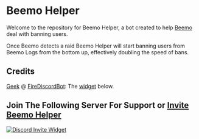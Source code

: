 # Beemo Helper

Welcome to the repository for Beemo Helper, a bot created to help [Beemo](https://beemo.gg) deal with banning users.

Once Beemo detects a raid Beemo Helper will start banning users from Beemo Logs from the bottom up, effectively doubling the speed of bans.

## Credits

[Geek](https://github.com/GamingGeek) @ [FireDiscordBot](https://github.com/): The [widget](https://inv.wtf) below.

## Join The Following Server For Support or [**Invite Beemo Helper**](https://discord.com/api/oauth2/authorize?client_id=769772015447703592&permissions=52228&redirect_uri=https%3A%2F%2Fdiscord.gg%2FhkDuZfpfBB&scope=bot%20applications.commands)

[![Discord Invite Widget](https://inv.wtf/widget/polar)](https://inv.wtf/polar)
